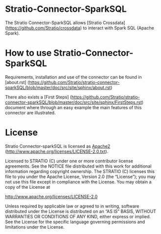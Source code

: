 Stratio-Connector-SparkSQL
===========================

The Stratio Connector-SparkSQL allows [Stratio Crossdata] (<https://github.com/Stratio/crossdata>) to interact with Spark SQL (Apache Spark).

How to use Stratio-Connector-SparkSQL
=====================================

Requirements, installation and use of the connector can be found in [about.rst] (<https://github.com/Stratio/stratio-connector-sparkSQL/blob/master/doc/src/site/sphinx/about.rst>)

There also exists a [First Steps]
(<https://github.com/Stratio/stratio-connector-sparkSQL/blob/master/doc/src/site/sphinx/FirstSteps.rst>) document where through an easy example the main features of this connector are illustrated.

License
=======

Stratio Connector-sparkSQL is licensed as [Apache2] (<http://www.apache.org/licenses/LICENSE-2.0.txt>).

Licensed to STRATIO (C) under one or more contributor license agreements. See the NOTICE file distributed with this work for additional information regarding copyright ownership. The STRATIO (C) licenses this file to you under the Apache License, Version 2.0 (the “License”); you may not use this file except in compliance with the License. You may obtain a copy of the License at

<http://www.apache.org/licenses/LICENSE-2.0>

Unless required by applicable law or agreed to in writing, software distributed under the License is distributed on an “AS IS” BASIS, WITHOUT WARRANTIES OR CONDITIONS OF ANY KIND, either express or implied. See the License for the specific language governing permissions and limitations under the License.

[Apache2]: http://www.apache.org/licenses/LICENSE-2.0.txt 
